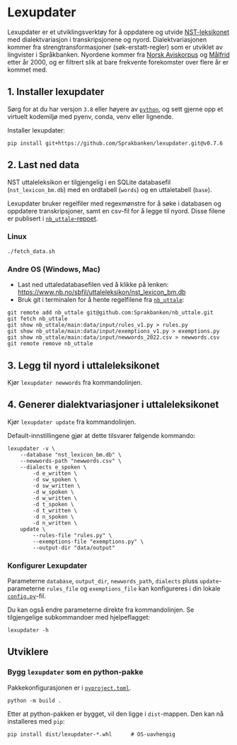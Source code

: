 # Lexupdater

Lexupdater er et utviklingsverktøy for å oppdatere og utvide
[NST-leksikonet](https://www.nb.no/sprakbanken/ressurskatalog/oai-nb-no-sbr-23/)
med dialektvariasjon i transkripsjonene og nyord.
Dialektvariasjonen kommer fra strengtransformasjoner
(søk-erstatt-regler) som er utviklet av lingvister i Språkbanken. 
Nyordene kommer fra [Norsk Aviskorpus](https://www.nb.no/sprakbanken/ressurskatalog/oai-clarino-uib-no-avis-plain/) og [Målfrid](https://www.nb.no/sprakbanken/ressurskatalog/oai-nb-no-sbr-69/) etter år 2000, 
og er filtrert slik at bare frekvente forekomster over flere år er kommet med.


## 1. Installer lexupdater

Sørg for at du har versjon `3.8` eller høyere av [`python`](https://www.python.org/downloads/), og sett gjerne opp et virtuelt kodemiljø med pyenv, conda, venv eller lignende.

Installer lexupdater:

```shell
pip install git+https://github.com/Sprakbanken/lexupdater.git@v0.7.6
```

## 2. Last ned data

NST uttaleleksikon er tilgjengelig i en SQLite databasefil (`nst_lexicon_bm.db`) med en ordtabell (`words`) og en uttaletabell (`base`).

Lexupdater bruker regelfiler med regexmønstre for å søke i databasen og oppdatere transkripsjoner, samt en csv-fil for å legge til nyord. Disse filene er publisert i [`nb_uttale`-repoet](https://github.com/Sprakbanken/nb_uttale). 


### Linux 

```shell
./fetch_data.sh
```

### Andre OS (Windows, Mac)

- Last ned uttaledatabasefilen ved å klikke på lenken:
    <https://www.nb.no/sbfil/uttaleleksikon/nst_lexicon_bm.db>
- Bruk git i terminalen for å hente regelfilene fra [`nb_uttale`](https://github.com/Sprakbanken/nb_uttale):

```shell
git remote add nb_uttale git@github.com:Sprakbanken/nb_uttale.git
git fetch nb_uttale
git show nb_uttale/main:data/input/rules_v1.py > rules.py
git show nb_uttale/main:data/input/exemptions_v1.py > exemptions.py
git show nb_uttale/main:data/input/newwords_2022.csv > newwords.csv
git remote remove nb_uttale
```

## 3. Legg til nyord i uttaleleksikonet

Kjør `lexupdater newwords` fra kommandolinjen.

## 4. Generer dialektvariasjoner i uttaleleksikonet

Kjør `lexupdater update` fra kommandolinjen. 

Default-innstillingene gjør at dette tilsvarer følgende kommando: 

```shell
lexupdater -v \
    --database "nst_lexicon_bm.db" \
    --newwords-path "newwords.csv" \
    --dialects e_spoken \
        -d e_written \
        -d sw_spoken \
        -d sw_written \
        -d w_spoken \
        -d w_written \
        -d t_spoken \
        -d t_written \
        -d n_spoken \
        -d n_written \
    update \
        --rules-file "rules.py" \
        --exemptions-file "exemptions.py" \
        --output-dir "data/output"
```

### Konfigurer Lexupdater
Parameterne `database`, `output_dir`, `newwords_path`, `dialects` pluss `update`-parameterne `rules_file` og `exemptions_file` kan konfigureres i din lokale [`config.py`](./config.py)-fil.


Du kan også endre parameterne direkte fra kommandolinjen. Se tilgjengelige subkommandoer med hjelpeflagget: 

```shell
lexupdater -h
```

## Utviklere

### Bygg `lexupdater` som en python-pakke

Pakkekonfigurasjonen er i [`pyproject.toml`](./pyproject.toml).

```shell
python -m build .
```

Etter at python-pakken er bygget, vil den ligge i `dist`-mappen. Den kan nå
installeres med `pip`:

```shell
pip install dist/lexupdater-*.whl      # OS-uavhengig
```

